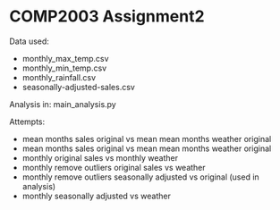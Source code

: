 # COMP2003 Assignment2

Data used: 
- monthly_max_temp.csv
- monthly_min_temp.csv
- monthly_rainfall.csv
- seasonally-adjusted-sales.csv

Analysis in:  main_analysis.py

Attempts: 
- mean months sales original vs mean mean months weather original
- mean months sales original vs mean mean months weather original 
- monthly original sales vs monthly weather
- monthly remove outliers original sales vs weather
- monthly remove outliers seasonally adjusted vs original (used in analysis)
- monthly seasonally adjusted vs weather

